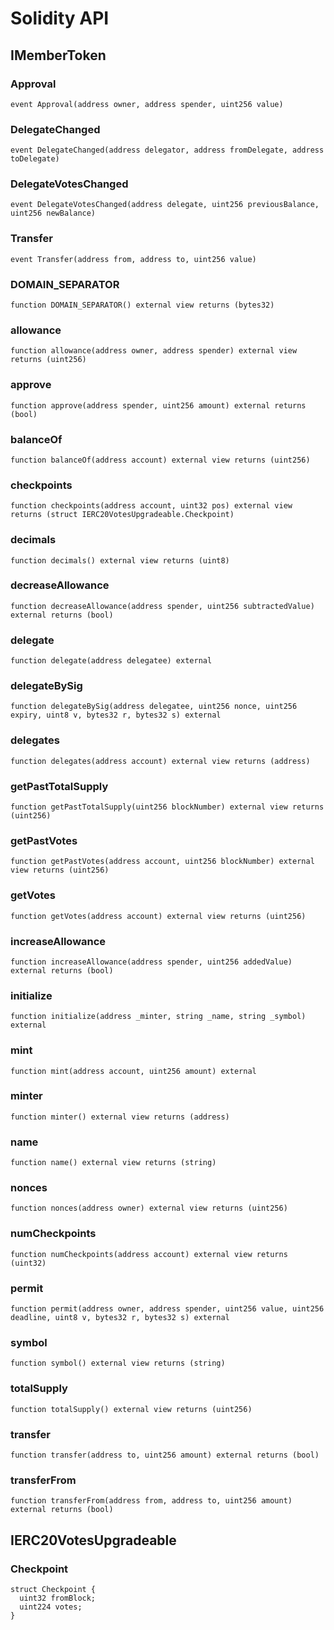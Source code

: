 # Solidity API

## IMemberToken

### Approval

```solidity
event Approval(address owner, address spender, uint256 value)
```

### DelegateChanged

```solidity
event DelegateChanged(address delegator, address fromDelegate, address toDelegate)
```

### DelegateVotesChanged

```solidity
event DelegateVotesChanged(address delegate, uint256 previousBalance, uint256 newBalance)
```

### Transfer

```solidity
event Transfer(address from, address to, uint256 value)
```

### DOMAIN_SEPARATOR

```solidity
function DOMAIN_SEPARATOR() external view returns (bytes32)
```

### allowance

```solidity
function allowance(address owner, address spender) external view returns (uint256)
```

### approve

```solidity
function approve(address spender, uint256 amount) external returns (bool)
```

### balanceOf

```solidity
function balanceOf(address account) external view returns (uint256)
```

### checkpoints

```solidity
function checkpoints(address account, uint32 pos) external view returns (struct IERC20VotesUpgradeable.Checkpoint)
```

### decimals

```solidity
function decimals() external view returns (uint8)
```

### decreaseAllowance

```solidity
function decreaseAllowance(address spender, uint256 subtractedValue) external returns (bool)
```

### delegate

```solidity
function delegate(address delegatee) external
```

### delegateBySig

```solidity
function delegateBySig(address delegatee, uint256 nonce, uint256 expiry, uint8 v, bytes32 r, bytes32 s) external
```

### delegates

```solidity
function delegates(address account) external view returns (address)
```

### getPastTotalSupply

```solidity
function getPastTotalSupply(uint256 blockNumber) external view returns (uint256)
```

### getPastVotes

```solidity
function getPastVotes(address account, uint256 blockNumber) external view returns (uint256)
```

### getVotes

```solidity
function getVotes(address account) external view returns (uint256)
```

### increaseAllowance

```solidity
function increaseAllowance(address spender, uint256 addedValue) external returns (bool)
```

### initialize

```solidity
function initialize(address _minter, string _name, string _symbol) external
```

### mint

```solidity
function mint(address account, uint256 amount) external
```

### minter

```solidity
function minter() external view returns (address)
```

### name

```solidity
function name() external view returns (string)
```

### nonces

```solidity
function nonces(address owner) external view returns (uint256)
```

### numCheckpoints

```solidity
function numCheckpoints(address account) external view returns (uint32)
```

### permit

```solidity
function permit(address owner, address spender, uint256 value, uint256 deadline, uint8 v, bytes32 r, bytes32 s) external
```

### symbol

```solidity
function symbol() external view returns (string)
```

### totalSupply

```solidity
function totalSupply() external view returns (uint256)
```

### transfer

```solidity
function transfer(address to, uint256 amount) external returns (bool)
```

### transferFrom

```solidity
function transferFrom(address from, address to, uint256 amount) external returns (bool)
```

## IERC20VotesUpgradeable

### Checkpoint

```solidity
struct Checkpoint {
  uint32 fromBlock;
  uint224 votes;
}
```

